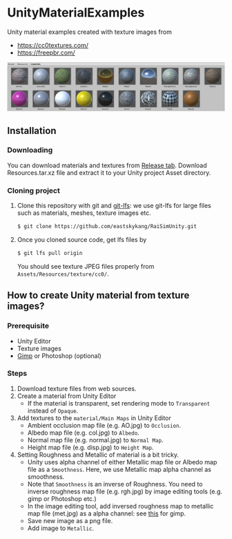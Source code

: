 # UnityMaterialExamples

Unity material examples created with texture images from
- https://cc0textures.com/
- https://freepbr.com/ 

![Unity materials](Images/materials.png)

## Installation

### Downloading

You can download materials and textures from [Release tab](https://github.com/eastskykang/UnityMaterialExamples/releases).
Download Resources.tar.xz file and extract it to your Unity project Asset directory.

### Cloning project

1. Clone this repository with git and [git-lfs](https://git-lfs.github.com/): we use git-lfs for large files such as materials, meshes, texture images etc.
    ```sh
    $ git clone https://github.com/eastskykang/RaiSimUnity.git
    ```
2. Once you cloned source code, get lfs files by 
    ```sh
    $ git lfs pull origin
    ```
    You should see texture JPEG files properly from ```Assets/Resources/texture/cc0/```. 

## How to create Unity material from texture images?

### Prerequisite 

- Unity Editor
- Texture images 
- [Gimp](https://www.gimp.org/) or Photoshop (optional)

### Steps

1. Download texture files from web sources.
2. Create a material from Unity Editor 
    - If the material is transparent, set rendering mode to ```Transparent``` instead of ```Opaque```.
3. Add textures to the ```material/Main Maps``` in Unity Editor
    - Ambient occlusion map file (e.g. AO.jpg) to ```Occlusion```.
    - Albedo map file (e.g. col.jpg) to ```Albedo```.
    - Normal map file (e.g. normal.jpg) to ```Normal Map```.
    - Height map file (e.g. disp.jpg) to ```Height Map```.
4. Setting Roughness and Metallic of material is a bit tricky. 
    - Unity uses alpha channel of either Metallic map file or Albedo map file as a ```Smoothness```. Here, we use Metallic map alpha channel as smoothness.
    - Note that ```Smoothness``` is an inverse of Roughness. You need to inverse roughness map file (e.g. rgh.jpg) by image editing tools (e.g. gimp or Photoshop etc.)
    - In the image editing tool, add inversed roughness map to metallic map file (met.jpg) as a alpha channel: see [this](https://graphicdesign.stackexchange.com/questions/8397/gimp-using-an-image-as-the-transparency-layer-of-another-image) for gimp.
    - Save new image as a png file.
    - Add image to ```Metallic```.